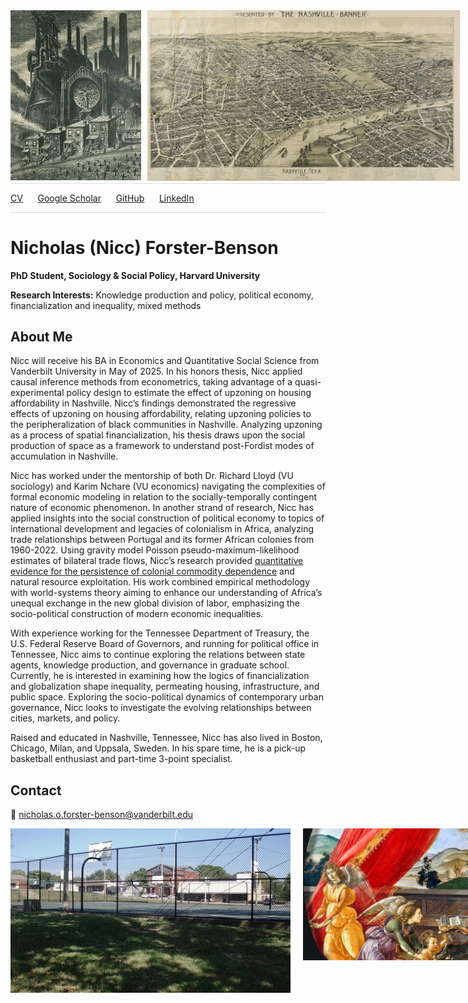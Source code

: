 <div style="display: flex; align-items: flex-start;">
    <img src="art4.1.jpg" alt="Artwork" style="width: 209px; margin-right: 10px;">
    <img src="nashville_map.jpg" alt="Nashville Map" style="width: 500px; margin-right: 20px;">
    <img src="art1.jpg" alt="Artwork" style="width: 201px; margin-right: 0px;">
</div>

<hr style="border: none; height: 1px; background-color: gainsboro; margin: 4px 0;">

<a href="https://drive.google.com/file/d/1x0khmKX-Khnhw1tpvGOzUraXPIuiKe5Q/view?usp=sharing" target="_blank">CV</a> &nbsp;&nbsp;&nbsp;&nbsp; 
<a href="https://scholar.google.com/citations?user=kRAT0zUAAAAJ&hl=en" target="_blank">Google Scholar</a> &nbsp;&nbsp;&nbsp;&nbsp; 
<a href="https://github.com/nfb77" target="_blank">GitHub</a> &nbsp;&nbsp;&nbsp;&nbsp; 
<a href="https://linkedin.com/in/nicholas-forster-benson/" target="_blank">LinkedIn</a>

<hr style="border: none; height: 1px; background-color: gainsboro; margin: 4px 0;">

# Nicholas (Nicc) Forster-Benson


**PhD Student, Sociology & Social Policy, Harvard University**

**Research Interests:** Knowledge production and policy, political economy, financialization and inequality, mixed methods

## About Me
Nicc will receive his BA in Economics and Quantitative Social Science from Vanderbilt University in May of 2025. In his honors thesis, Nicc applied causal inference methods from econometrics, taking advantage of a quasi-experimental policy design to estimate the effect of upzoning on housing affordability in Nashville. Nicc’s findings demonstrated the regressive effects of upzoning on housing affordability, relating upzoning policies to the peripheralization of black communities in Nashville. Analyzing upzoning as a process of spatial financialization, his thesis draws upon the social production of space as a framework to understand post-Fordist modes of accumulation in Nashville.

Nicc has worked under the mentorship of both Dr. Richard Lloyd (VU sociology) and Karim Nchare (VU economics) navigating the complexities of formal economic modeling in relation to the socially-temporally contingent nature of economic phenomenon. In another strand of research, Nicc has applied insights into the social construction of political economy to topics of international development and legacies of colonialism in Africa, analyzing trade relationships between Portugal and its former African colonies from 1960-2022. Using gravity model Poisson pseudo-maximum-likelihood estimates of bilateral trade flows, Nicc’s research provided [quantitative evidence for the persistence of colonial commodity dependence](https://papers.ssrn.com/sol3/papers.cfm?abstract_id=4874987) and natural resource exploitation. His work combined empirical methodology with world-systems theory aiming to enhance our understanding of Africa’s unequal exchange in the new global division of labor, emphasizing the socio-political construction of modern economic inequalities.

With experience working for the Tennessee Department of Treasury, the U.S. Federal Reserve Board of Governors, and running for political office in Tennessee, Nicc aims to continue exploring the relations between state agents, knowledge production, and governance in graduate school. Currently, he is interested in examining how the logics of financialization and globalization shape inequality, permeating housing, infrastructure, and public space. Exploring the socio-political dynamics of contemporary urban governance, Nicc looks to investigate the evolving relationships between cities, markets, and policy.

Raised and educated in Nashville, Tennessee, Nicc has also lived in Boston, Chicago, Milan, and Uppsala, Sweden. In his spare time, he is a pick-up basketball enthusiast and part-time 3-point specialist.

## Contact
📧 [nicholas.o.forster-benson@vanderbilt.edu](mailto:nicholas.o.forster-benson@vanderbilt.edu)

<div style="display: flex; align-items: flex-start;">
    <img src="r_park2.png" alt="Resivoir" style="hieght: 10px; margin-right: 20px;">
    <img src="art6.jpg" alt="Artwork" style="hieght: 10px; margin-right: 20px;">
</div>
